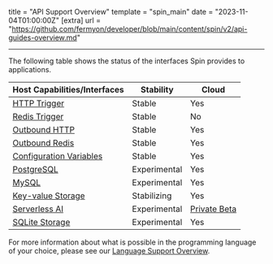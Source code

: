 title = "API Support Overview"
template = "spin_main"
date = "2023-11-04T01:00:00Z"
[extra]
url = "https://github.com/fermyon/developer/blob/main/content/spin/v2/api-guides-overview.md"

---

The following table shows the status of the interfaces Spin provides to applications.

| Host Capabilities/Interfaces                 | Stability    | Cloud   |
|----------------------------------------------|--------------|---------|
| [HTTP Trigger](./http-trigger)               | Stable       | Yes |
| [Redis Trigger](./redis-trigger)             | Stable       | No  |
| [Outbound HTTP](./http-outbound)             | Stable       | Yes |
| [Outbound Redis](./redis-outbound)           | Stable       | Yes |
| [Configuration Variables](./variables)       | Stable       | Yes |
| [PostgreSQL](./rdbms-storage)                | Experimental | Yes |
| [MySQL](./rdbms-storage)                     | Experimental | Yes |
| [Key-value Storage](./kv-store-api-guide)    | Stabilizing  | Yes |
| [Serverless AI](./serverless-ai-api-guide)   | Experimental | [Private Beta](/cloud/serverless-ai.md) |
| [SQLite Storage](./sqlite-api-guide)         | Experimental | Yes |

For more information about what is possible in the programming language of your choice, please see our [Language Support Overview](./language-support-overview).

